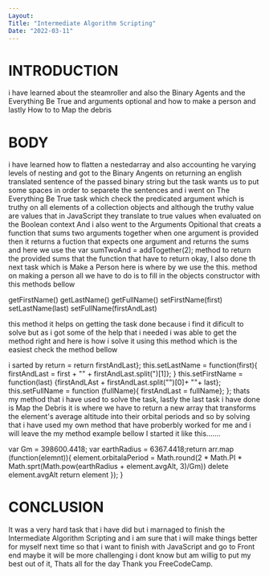 ```yaml
---
Layout:
Title: "Intermediate Algorithm Scripting"
Date: "2022-03-11"
---
```


# INTRODUCTION
i have learned about the steamroller and also the Binary Agents and the Everything Be True and arguments optional and how to make a person and lastly How to to Map the debris

# BODY

i have learned how to flatten a nestedarray and also accounting he varying levels of nesting and got to the Binary Angents on returning an english translated sentence of the passed binary string  but the task wants us to put some spaces in order to separete the sentences and i went on The Everything Be True task which check the predicated argument which is truthy on all elements of a collection  objects and although the truthy value are values that in JavaScript they translate to true values when evaluated on the Boolean context And i also went to the Arguments Opitional that  creats a function that sums two arguments together when one argument is provided then it returns a fuction that expects one argument and returns the sums and here we use the var sumTwoAnd = addTogether(2); method to return the provided sums that the function that have to return okay, I also done th next task which is Make a Person here is where by we use the this. method on making a person all we have to do is to fill in the objects constructor with this methods bellow 

getFirstName()
getLastName()
getFullName()
setFirstName(first)
setLastName(last)
setFullName(firstAndLast)

this method it helps on getting the task done because i find it dificult to solve but as i got some of the help that i needed i was able to get the method right and here is how i solve it using this method which is the easiest check the method bellow

i sarted by return = return firstAndLast};
this.setLastName = function(first){
    firstAndLast = first + "" + firstAndLast.split(")[1]};
}
this.setFirstName = function(last)
{firstAndLAst + firstAndLast.split("")[0]+ ""+ last};
this.setFullName = function (fullName){
    firstAndLast = fullName};
    };
thats my method that i have used to solve the task, lastly the last task i have done is Map the Debris it is where we have to return a new array that transforms the element's average altitude into their orbital periods  and so by solving that i have used my own method that have proberbly worked for me and i will leave the my method example bellow 
I started it like this.......

var Gm = 398600.4418;
var earthRadius = 6367.4418;return arr.map (function(elemnt)){
    element.orbitalaPeriod = Math.round(2 * Math.PI * Math.sprt(Math.pow(earthRadius + element.avgAlt, 3)/Gm))
    delete element.avgAlt
    return element
    });
}


# CONCLUSION

It was a very hard task that i have did but i marnaged to finish the Intermediate Algorithm Scripting and i am sure that i will make things better for myself next time so that i want to finish with JavaScript and go to Front end maybe it will be more challenging i dont know but am willig to put my best out of it,
Thats all for the day Thank you FreeCodeCamp.
